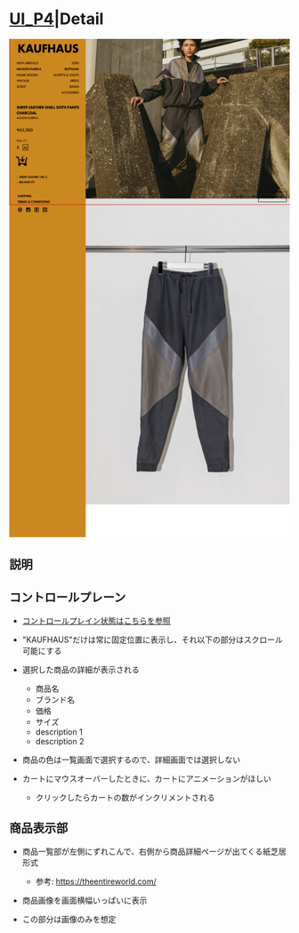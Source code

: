 # [UI_P4](UIDetail/UI_P4_Detail/detail.md)|Detail

![Detail](Detail.png "Detail")


## 説明

## コントロールプレーン

* [コントロールプレイン状態はこちらを参照]()
* "KAUFHAUS"だけは常に固定位置に表示し、それ以下の部分はスクロール可能にする
* 選択した商品の詳細が表示される
  * 商品名
  * ブランド名
  * 価格
  * サイズ
  * description 1
  * description 2

* 商品の色は一覧画面で選択するので、詳細画面では選択しない

* カートにマウスオーバーしたときに、カートにアニメーションがほしい
  * クリックしたらカートの数がインクリメントされる

## 商品表示部

* 商品一覧部が左側にずれこんで、右側から商品詳細ページが出てくる紙芝居形式
  * 参考: https://theentireworld.com/

* 商品画像を画面横幅いっぱいに表示
* この部分は画像のみを想定
